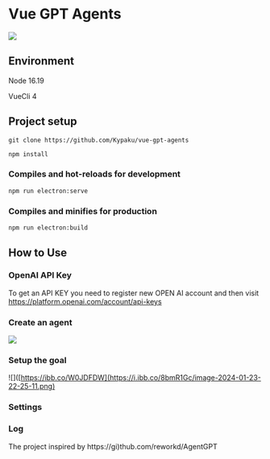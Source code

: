 # Vue GPT Agents

![](https://i.ibb.co/JjBLtvj/GPTAgents.png)

## Environment

Node 16.19


VueCli 4

## Project setup

```
git clone https://github.com/Kypaku/vue-gpt-agents
```

```
npm install
```

### Compiles and hot-reloads for development
```
npm run electron:serve
```

### Compiles and minifies for production
```
npm run electron:build
```

## How to Use

### OpenAI API Key
To get an API KEY you need to register new OPEN AI account and then visit https://platform.openai.com/account/api-keys

### Create an agent
![](https://i.ibb.co/Vx4HDHW/image-2024-01-23-22-24-54.png)
### Setup the goal
![]([https://ibb.co/W0JDFDW](https://i.ibb.co/8bmR1Gc/image-2024-01-23-22-25-11.png)
### Settings

### Log

The project inspired by https://gi)thub.com/reworkd/AgentGPT

